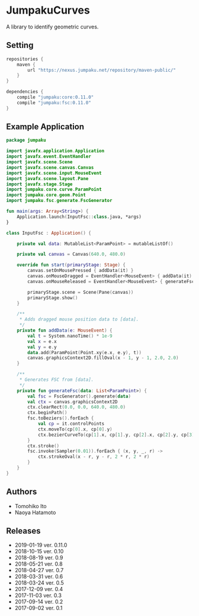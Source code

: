 # JumpakuCurves

A library to identify geometric curves.

## Setting

```gradle
repositories {
    maven {
        url "https://nexus.jumpaku.net/repository/maven-public/"
    }
}

dependencies {
    compile "jumpaku:core:0.11.0"
    compile "jumpaku:fsc:0.11.0"
}
```

## Example Application

```kt
package jumpaku

import javafx.application.Application
import javafx.event.EventHandler
import javafx.scene.Scene
import javafx.scene.canvas.Canvas
import javafx.scene.input.MouseEvent
import javafx.scene.layout.Pane
import javafx.stage.Stage
import jumpaku.core.curve.ParamPoint
import jumpaku.core.geom.Point
import jumpaku.fsc.generate.FscGenerator

fun main(args: Array<String>) {
    Application.launch(InputFsc::class.java, *args)
}

class InputFsc : Application() {

    private val data: MutableList<ParamPoint> = mutableListOf()

    private val canvas = Canvas(640.0, 480.0)

    override fun start(primaryStage: Stage) {
        canvas.setOnMousePressed { addData(it) }
        canvas.onMouseDragged = EventHandler<MouseEvent> { addData(it) }
        canvas.onMouseReleased = EventHandler<MouseEvent> { generateFsc(data); data.clear() }

        primaryStage.scene = Scene(Pane(canvas))
        primaryStage.show()
    }

    /**
     * Adds dragged mouse position data to [data].
     */
    private fun addData(e: MouseEvent) {
        val t = System.nanoTime() * 1e-9
        val x = e.x
        val y = e.y
        data.add(ParamPoint(Point.xy(e.x, e.y), t))
        canvas.graphicsContext2D.fillOval(x - 1, y - 1, 2.0, 2.0)
    }

    /**
     * Generates FSC from [data].
     */
    private fun generateFsc(data: List<ParamPoint>) {
        val fsc = FscGenerator().generate(data)
        val ctx = canvas.graphicsContext2D
        ctx.clearRect(0.0, 0.0, 640.0, 480.0)
        ctx.beginPath()
        fsc.toBeziers().forEach {
            val cp = it.controlPoints
            ctx.moveTo(cp[0].x, cp[0].y)
            ctx.bezierCurveTo(cp[1].x, cp[1].y, cp[2].x, cp[2].y, cp[3].x, cp[3].y)
        }
        ctx.stroke()
        fsc.invoke(Sampler(0.01)).forEach { (x, y, _, r) ->
            ctx.strokeOval(x - r, y - r, 2 * r, 2 * r)
        }
    }
}
```

## Authors

* Tomohiko Ito
* Naoya Hatamoto

## Releases

* 2019-01-19 ver. 0.11.0
* 2018-10-15 ver. 0.10
* 2018-08-19 ver. 0.9
* 2018-05-21 ver. 0.8
* 2018-04-27 ver. 0.7
* 2018-03-31 ver. 0.6
* 2018-03-24 ver. 0.5
* 2017-12-09 ver. 0.4
* 2017-11-03 ver. 0.3
* 2017-09-14 ver. 0.2
* 2017-09-02 ver. 0.1
